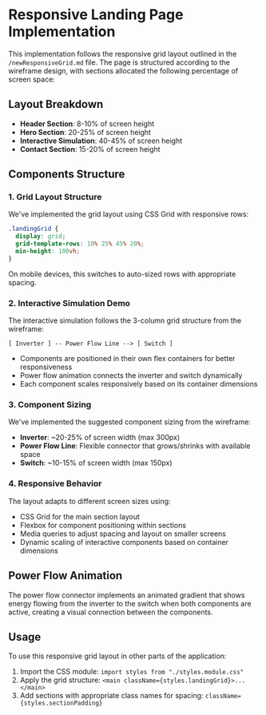 # Responsive Landing Page Implementation

This implementation follows the responsive grid layout outlined in the `/newResponsiveGrid.md` file. The page is structured according to the wireframe design, with sections allocated the following percentage of screen space:

## Layout Breakdown

- **Header Section**: 8-10% of screen height
- **Hero Section**: 20-25% of screen height
- **Interactive Simulation**: 40-45% of screen height
- **Contact Section**: 15-20% of screen height

## Components Structure

### 1. Grid Layout Structure
We've implemented the grid layout using CSS Grid with responsive rows:

```css
.landingGrid {
  display: grid;
  grid-template-rows: 10% 25% 45% 20%;
  min-height: 100vh;
}
```

On mobile devices, this switches to auto-sized rows with appropriate spacing.

### 2. Interactive Simulation Demo
The interactive simulation follows the 3-column grid structure from the wireframe:

```
[ Inverter ] -- Power Flow Line --> [ Switch ]
```

- Components are positioned in their own flex containers for better responsiveness
- Power flow animation connects the inverter and switch dynamically
- Each component scales responsively based on its container dimensions

### 3. Component Sizing
We've implemented the suggested component sizing from the wireframe:

- **Inverter**: ~20-25% of screen width (max 300px)
- **Power Flow Line**: Flexible connector that grows/shrinks with available space
- **Switch**: ~10-15% of screen width (max 150px)

### 4. Responsive Behavior
The layout adapts to different screen sizes using:

- CSS Grid for the main section layout
- Flexbox for component positioning within sections
- Media queries to adjust spacing and layout on smaller screens
- Dynamic scaling of interactive components based on container dimensions

## Power Flow Animation

The power flow connector implements an animated gradient that shows energy flowing from the inverter to the switch when both components are active, creating a visual connection between the components.

## Usage

To use this responsive grid layout in other parts of the application:

1. Import the CSS module: `import styles from "./styles.module.css"`
2. Apply the grid structure: `<main className={styles.landingGrid}>...</main>`
3. Add sections with appropriate class names for spacing: `className={styles.sectionPadding}` 